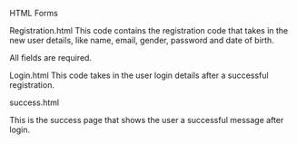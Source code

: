 HTML Forms

Registration.html 
This code contains the registration code that takes in the new user details, like name, email, gender, password and date of birth.

All fields are required.

Login.html 
This code takes in the user login details after a successful registration.

success.html

This is the success page that shows the user a successful message after login.